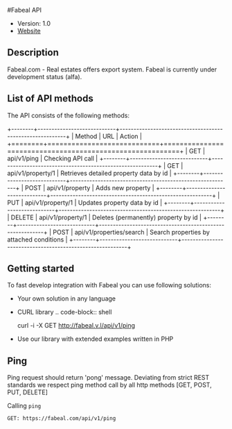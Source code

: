 #Fabeal API

* Version: 1.0
* [Website](https://fabeal.com/)

## Description

Fabeal.com - Real estates offers export system.
Fabeal is currently under development status (alfa).


List of API methods
----------------
The API consists of the following methods:

+--------+----------------------------+----------------------------------------------------------+
| Method |  URL                       | Action                                                   |
+========+============================+==========================================================+
| GET    | api/v1/ping                | Checking API call                                        |
+--------+----------------------------+----------------------------------------------------------+
| GET    | api/v1/property/1          | Retrieves detailed property data by id                   |
+--------+----------------------------+----------------------------------------------------------+
| POST   | api/v1/property            | Adds new property                                        |
+--------+----------------------------+----------------------------------------------------------+
| PUT    | api/v1/property/1          | Updates property data by id                              |
+--------+----------------------------+----------------------------------------------------------+
| DELETE | api/v1/property/1          | Deletes (permanently) property by id                     |
+--------+----------------------------+----------------------------------------------------------+
| POST   | api/v1/properties/search   | Search properties by attached conditions                 |
+--------+----------------------------+----------------------------------------------------------+



Getting started
------------------------
To fast develop integration with Fabeal you can use following solutions:
* Your own solution in any language
* CURL library
.. code-block:: shell

     curl -i -X GET http://fabeal.v.l/api/v1/ping

* Use our library with extended examples written in PHP


## Ping

Ping request should return 'pong' message. Deviating from strict REST standards we respect ping method call by all http
methods [GET, POST, PUT, DELETE]

Calling `ping`

```
GET: https://fabeal.com/api/v1/ping
```
